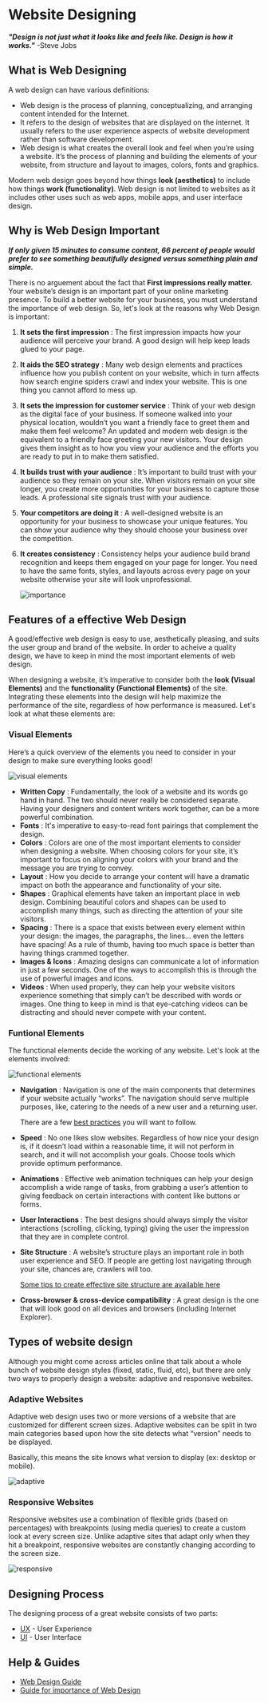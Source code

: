 # **Website Designing**

**_"Design is not just what it looks like and feels like. Design is how it works."_** -Steve Jobs

## **What is Web Designing**

A web design can have various definitions:

-   Web design is the process of planning, conceptualizing, and arranging content intended for the Internet.
-   It refers to the design of websites that are displayed on the internet. It usually refers to the user experience aspects of website development rather than software development.
- Web design is what creates the overall look and feel when you’re using a website. It’s the process of planning and building the elements of your website, from structure and layout to images, colors, fonts and graphics.

Modern web design goes beyond how things **look (aesthetics)** to include how things **work (functionality)**. Web design is not limited to websites as it includes other uses such as web apps, mobile apps, and user interface design.


##  **Why is Web Design Important**

**_If only given 15 minutes to consume content, 66 percent of people would prefer to see something beautifully designed versus something plain and simple._**

There is no arguement about the fact that **First impressions really matter.** Your website’s design is an important part of your online marketing presence. To build a better website for your business, you must understand the importance of web design. So, let's look at the reasons why Web Design is important:

1.  **It sets the first impression** : The first impression impacts how your audience will perceive your brand. A good design will help keep leads glued to your page.
2.  **It aids the SEO strategy** : Many web design elements and practices influence how you publish content on your website, which in turn affects how search engine spiders crawl and index your website. This is one thing you cannot afford to mess up.
3.  **It sets the impression for customer service** : Think of your web design as the digital face of your business. If someone walked into your physical location, wouldn’t you want a friendly face to greet them and make them feel welcome? An updated and modern web design is the equivalent to a friendly face greeting your new visitors. Your design gives them insight as to how you view your audience and the efforts you are ready to put in to make them satisfied.
4.  **It builds trust with your audience** : It’s important to build trust with your audience so they remain on your site. When visitors remain on your site longer, you create more opportunities for your business to capture those leads. A professional site signals trust with your audience. 
5.  **Your competitors are doing it** : A well-designed website is an opportunity for your business to showcase your unique features. You can show your audience why they should choose your business over the competition.
6.  **It creates consistency** : Consistency helps your audience build brand recognition and keeps them engaged on your page for longer. You need to have the same fonts, styles, and layouts across every page on your website otherwise your site will look unprofessional. 

    ![importance](../images/website-design/importance1.jpg)

   
##  **Features of a effective Web Design**

A good/effective web design is easy to use, aesthetically pleasing, and suits the user group and brand of the website. In order to acheive a quality design, we have to keep in mind the most important elements of web design. 

When designing a website, it’s imperative to consider both the **look (Visual Elements)** and the **functionality (Functional Elements)** of the site. Integrating these elements into the design will help maximize the performance of the site, regardless of how performance is measured. Let's look at what these elements are:

### **Visual Elements**

Here’s a quick overview of the elements you need to consider in your design to make sure everything looks good!

![visual elements](../images/website-design/visualelements.jpg)

-   **Written Copy** : Fundamentally, the look of a website and its words go hand in hand. The two should never really be considered separate. Having your designers and content writers work together, can be a more powerful combination.
-   **Fonts** : It's imperative to easy-to-read font pairings that complement the design.
-   **Colors** : Colors are one of the most important elements to consider when designing a website. When choosing colors for your site, it’s important to focus on aligning your colors with your brand and the message you are trying to convey.
-   **Layout** : How you decide to arrange your content will have a dramatic impact on both the appearance and functionality of your site.
-   **Shapes** : Graphical elements have taken an important place in web design. Combining beautiful colors and shapes can be used to accomplish many things, such as directing the attention of your site visitors.
-   **Spacing** : There is a space that exists between every element within your design: the images, the paragraphs, the lines... even the letters have spacing! As a rule of thumb, having too much space is better than having things crammed together.
-   **Images & Icons** : Amazing designs can communicate a lot of information in just a few seconds. One of the ways to accomplish this is through the use of powerful images and icons.
-   **Videos** : When used properly, they can help your website visitors experience something that simply can’t be described with words or images. One thing to keep in mind is that eye-catching videos can be distracting and should never compete with your content.


### **Funtional Elements**

The functional elements decide the working of any website. Let's look at the elements involved:

![functional elements](../images/website-design/functionalelements.jpg)

-   **Navigation** : Navigation is one of the main components that determines if your website actually “works”. The navigation should serve multiple purposes, like, catering to the needs of a new user and a returning user.

    There are a few [best practices](https://www.orbitmedia.com/blog/website-navigation/) you will want to follow.

-   **Speed** : No one likes slow websites. Regardless of how nice your design is, if it doesn’t load within a reasonable time, it will not perform in search, and it will not accomplish your goals. Choose tools which provide optimum performance.
-   **Animations** : Effective web animation techniques can help your design accomplish a wide range of tasks, from grabbing a user’s attention to giving feedback on certain interactions with content like buttons or forms. 
-   **User Interactions** : The best designs should always simply the visitor interactions (scrolling, clicking, typing) giving the user the impression that they are in complete control.
-   **Site Structure** : A website’s structure plays an important role in both user experience and SEO. If people are getting lost navigating through your site, chances are, crawlers will too. 

    [Some tips to create effective site structure are available here](https://neilpatel.com/blog/site-structure-enhance-seo/)

-   **Cross-browser & cross-device compatibility** : A great design is the one that will look good on all devices and browsers (including Internet Explorer).

##  **Types of website design**

Although you might come across articles online that talk about a whole bunch of website design styles (fixed, static, fluid, etc), but there are only two ways to properly design a website: adaptive and responsive websites.

### **Adaptive Websites**

Adaptive web design uses two or more versions of a website that are customized for different screen sizes. Adaptive websites can be split in two main categories based upon how the site detects what “version” needs to be displayed. 

Basically, this means the site knows what version to display (ex: desktop or mobile).

![adaptive](../images/website-design/adaptive.jpg)

### **Responsive Websites**

Responsive websites use a combination of flexible grids (based on percentages) with breakpoints (using media queries) to create a custom look at every screen size. Unlike adaptive sites that adapt only when they hit a breakpoint, responsive websites are constantly changing according to the screen size.

![responsive](../images/website-design/responsive.jpg)


##  **Designing Process**

The designing process of a great website consists of two parts:

-   [UX](UX.md) - User Experience
-   [UI](UI.md) - User Interface


##  **Help & Guides**

-   [Web Design Guide](https://www.pagecloud.com/blog/web-design-guide)
-   [Guide for importance of Web Design](https://www.webfx.com/web-design/why-is-web-design-important.html)



   




